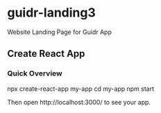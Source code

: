 # guidr-landing3
Website Landing Page for Guidr App

## Create React App

### Quick Overview
npx create-react-app my-app
cd my-app
npm start

Then open http://localhost:3000/ to see your app.


